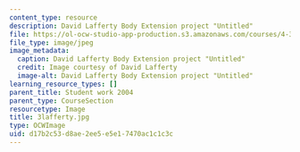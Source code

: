 ```yaml
---
content_type: resource
description: David Lafferty Body Extension project "Untitled"
file: https://ol-ocw-studio-app-production.s3.amazonaws.com/courses/4-301-introduction-to-the-visual-arts-spring-2007/d17b2c53d8ae2ee5e5e17470ac1c1c3c_3lafferty.jpg
file_type: image/jpeg
image_metadata:
  caption: David Lafferty Body Extension project "Untitled"
  credit: Image courtesy of David Lafferty
  image-alt: David Lafferty Body Extension project "Untitled"
learning_resource_types: []
parent_title: Student work 2004
parent_type: CourseSection
resourcetype: Image
title: 3lafferty.jpg
type: OCWImage
uid: d17b2c53-d8ae-2ee5-e5e1-7470ac1c1c3c
---
```

